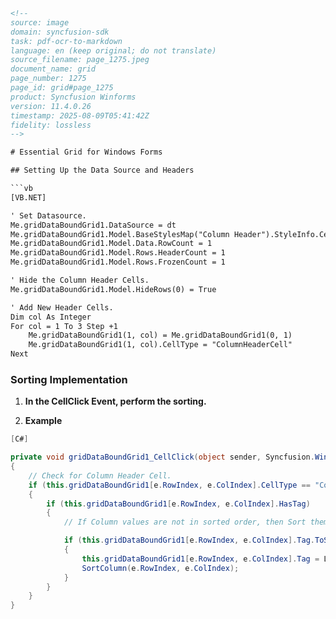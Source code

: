 ```html
<!--
source: image
domain: syncfusion-sdk
task: pdf-ocr-to-markdown
language: en (keep original; do not translate)
source_filename: page_1275.jpeg
document_name: grid
page_number: 1275
page_id: grid#page_1275
product: Syncfusion Winforms
version: 11.4.0.26
timestamp: 2025-08-09T05:41:42Z
fidelity: lossless
-->

# Essential Grid for Windows Forms

## Setting Up the Data Source and Headers

```vb
[VB.NET]

' Set Datasource.
Me.gridDataBoundGrid1.DataSource = dt
Me.gridDataBoundGrid1.Model.BaseStylesMap("Column Header").StyleInfo.CellType = "Header"
Me.gridDataBoundGrid1.Model.Data.RowCount = 1
Me.gridDataBoundGrid1.Model.Rows.HeaderCount = 1
Me.gridDataBoundGrid1.Model.Rows.FrozenCount = 1

' Hide the Column Header Cells.
Me.gridDataBoundGrid1.Model.HideRows(0) = True

' Add New Header Cells.
Dim col As Integer
For col = 1 To 3 Step +1
    Me.gridDataBoundGrid1(1, col) = Me.gridDataBoundGrid1(0, 1)
    Me.gridDataBoundGrid1(1, col).CellType = "ColumnHeaderCell"
Next
```

### Sorting Implementation

1. **In the CellClick Event, perform the sorting.**
   
2. **Example**

```csharp
[C#]

private void gridDataBoundGrid1_CellClick(object sender, Syncfusion.Windows.Forms.Grid.GridCellClickEventArgs e)
{
    // Check for Column Header Cell.
    if (this.gridDataBoundGrid1[e.RowIndex, e.ColIndex].CellType == "ColumnHeaderCell")
    {
        if (this.gridDataBoundGrid1[e.RowIndex, e.ColIndex].HasTag)
        {
            // If Column values are not in sorted order, then Sort them in ascending order.

            if (this.gridDataBoundGrid1[e.RowIndex, e.ColIndex].Tag.ToString() == "None")
            {
                this.gridDataBoundGrid1[e.RowIndex, e.ColIndex].Tag = ListSortDirection.Ascending;
                SortColumn(e.RowIndex, e.ColIndex);
            }
        }
    }
}
```

<!-- tags: [Syncfusion, Essential Grid, Windows Forms, Data Binding, Sorting] keywords: [HeaderCells, CellClick, Sorting, Column Header Cell] -->
```